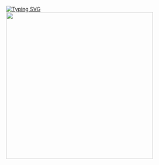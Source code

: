 <a href="https://git.io/typing-svg"><img src="https://readme-typing-svg.demolab.com?font=consolas&weight=800&size=24&duration=4000&pause=2000&color=F8D86A&background=E2E1E400&center=true&vCenter=true&width=435&lines=Welcome+to+my+github+%F0%9F%8C%BC" alt="Typing SVG" /></a><br>
<img align="center" width="400" src="https://github-readme-stats.vercel.app/api?username=Capybaring&theme=transparent&include_all_commits=true&show_icons=true&hide_border=true"/>
